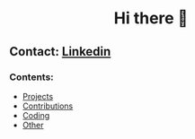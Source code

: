 <h1 align="center">Hi there 👋</h1>
  
## Contact: [Linkedin](https://www.linkedin.com/in/giuseppe-ferrara-link/)

### Contents:
- [Projects](#project)
- [Contributions](#contributions)
- [Coding](#coding)
- [Other](#other)





